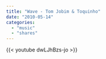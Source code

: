 ```yaml
---
title: "Wave - Tom Jobim & Toquinho"
date: "2010-05-14"
categories:
  - "music"
  - "shares"
---
```


{{< youtube dwLJhBzs-jo >}}
